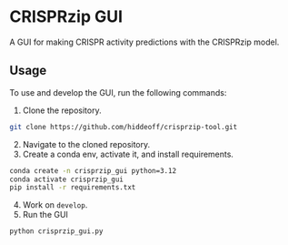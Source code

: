 # CRISPRzip GUI

A GUI for making CRISPR activity predictions with the CRISPRzip model.

## Usage

To use and develop the GUI, run the following commands:

1. Clone the repository.
```bash
git clone https://github.com/hiddeoff/crisprzip-tool.git
```
2. Navigate to the cloned repository.
3. Create a conda env, activate it, and install requirements.
```bash
conda create -n crisprzip_gui python=3.12
conda activate crisprzip_gui
pip install -r requirements.txt
```
4. Work on `develop`.
5.  Run the GUI
```bash
python crisprzip_gui.py
```
